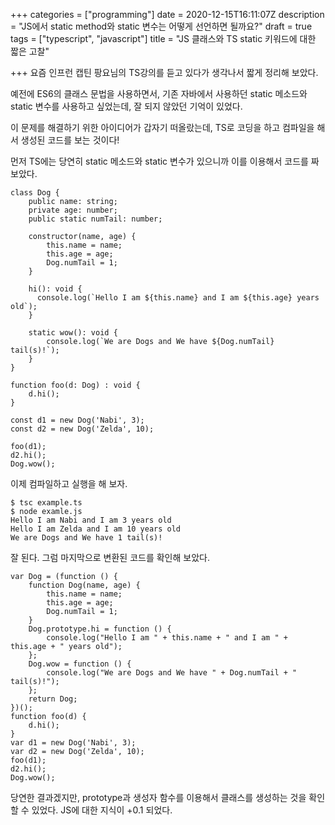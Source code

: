 +++
categories = ["programming"]
date = 2020-12-15T16:11:07Z
description = "JS에서 static method와 static 변수는 어떻게 선언하면 될까요?"
draft = true
tags = ["typescript", "javascript"]
title = "JS 클래스와 TS static 키워드에 대한 짧은 고찰"

+++
요즘 인프런 캡틴 팡요님의 TS강의를 듣고 있다가 생각나서 짧게 정리해 보았다.

예전에 ES6의 클래스 문법을 사용하면서, 기존 자바에서 사용하던 static 메소드와 static 변수를 사용하고 싶었는데, 잘 되지 않았던 기억이 있었다.

이 문제를 해결하기 위한 아이디어가 갑자기 떠올랐는데, TS로 코딩을 하고 컴파일을 해서 생성된 코드를 보는 것이다!

먼저 TS에는 당연히 static 메소드와 static 변수가 있으니까 이를 이용해서 코드를 짜 보았다.

```
class Dog {
    public name: string;
    private age: number;
    public static numTail: number;

    constructor(name, age) {
        this.name = name;
        this.age = age;
        Dog.numTail = 1;
    }

    hi(): void {
      console.log(`Hello I am ${this.name} and I am ${this.age} years old`);  
    }

    static wow(): void {
        console.log(`We are Dogs and We have ${Dog.numTail} tail(s)!`);
    }
}

function foo(d: Dog) : void {
    d.hi();
}

const d1 = new Dog('Nabi', 3);
const d2 = new Dog('Zelda', 10);

foo(d1);
d2.hi();
Dog.wow();

```

이제 컴파일하고 실행을 해 보자.
```
$ tsc example.ts
$ node examle.js
Hello I am Nabi and I am 3 years old
Hello I am Zelda and I am 10 years old
We are Dogs and We have 1 tail(s)!  

```

잘 된다. 그럼 마지막으로 변환된 코드를 확인해 보았다.

```
var Dog = (function () {
    function Dog(name, age) {
        this.name = name;
        this.age = age;
        Dog.numTail = 1;
    }
    Dog.prototype.hi = function () {
        console.log("Hello I am " + this.name + " and I am " + this.age + " years old");
    };
    Dog.wow = function () {
        console.log("We are Dogs and We have " + Dog.numTail + " tail(s)!");
    };
    return Dog;
})();
function foo(d) {
    d.hi();
}
var d1 = new Dog('Nabi', 3);
var d2 = new Dog('Zelda', 10);
foo(d1);
d2.hi();
Dog.wow();

```

당연한 결과겠지만, prototype과 생성자 함수를 이용해서 클래스를 생성하는 것을 확인할 수 있었다. JS에 대한 지식이 +0.1 되었다.